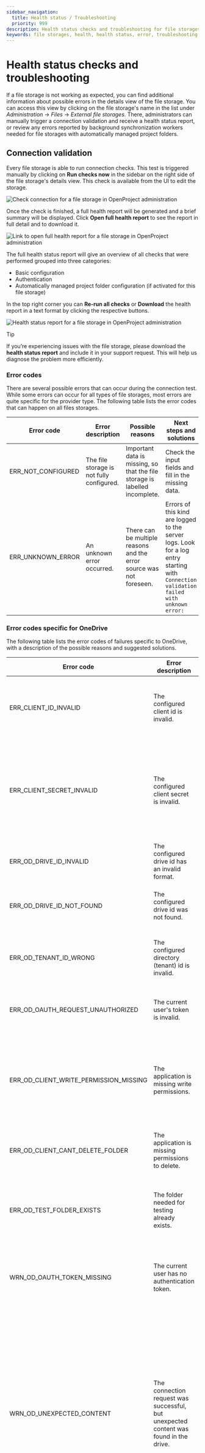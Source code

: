 ```yaml
---
sidebar_navigation:
  title: Health status / Troubleshooting
  priority: 999
description: Health status checks and troubleshooting for file storages in OpenProject.
keywords: file storages, health, health status, error, troubleshooting, Nextcloud, OneDrive, SharePoint, Connection validation, Connection test
---
```


# Health status checks and troubleshooting

If a file storage is not working as expected, you can find additional information about possible errors in the details
view of the file storage. You can access this view by clicking on the file storage's name in the list under
*Administration* → *Files* → *External file storages*. There, administrators can manually trigger a connection
validation and receive a health status report, or review any errors reported by background synchronization workers
needed for file storages with automatically managed project folders.

## Connection validation

Every file storage is able to run connection checks. This test is triggered manually by clicking on **Run checks now**
in the sidebar on the right side of the file storage's details view. This check is available from the UI to edit the
storage.

![Check connection for a file storage in OpenProject administration](openproject_file_storages_onedrive_run_checks_button.png)

Once the check is finished, a full health report will be generated and a brief summary will be displayed. Click **Open
full health report** to see the report in full detail and to download it.

![Link to open full health report for a file storage in OpenProject administration](openproject_file_storages_onedrive_open_full_health_report.png)

The full health status report will give an overview of all checks that were performed grouped into three categories:

- Basic configuration
- Authentication
- Automatically managed project folder configuration (if activated for this file storage)

In the top right corner you can **Re-run all checks** or **Download** the health report in a text format by clicking the
respective buttons.

![Health status report for a file storage in OpenProject administration](openproject_file_storages_onedrive_open_full_health_report_download_button.png)

> [!TIP]
> If you’re experiencing issues with the file storage, please download the **health status report** and include it in
> your support request. This will help us diagnose the problem more efficiently.

### Error codes

There are several possible errors that can occur during the connection test. While some errors can occur for all types
of file storages, most errors are quite specific for the provider type. The following table lists the error codes
that can happen on all files storages.

| Error code         | Error description                         | Possible reasons                                                            | Next steps and solutions                                                                                                                 |
|--------------------|-------------------------------------------|-----------------------------------------------------------------------------|------------------------------------------------------------------------------------------------------------------------------------------|
| ERR_NOT_CONFIGURED | The file storage is not fully configured. | Important data is missing, so that the file storage is labelled incomplete. | Check the input fields and fill in the missing data.                                                                                     |
| ERR_UNKNOWN_ERROR  | An unknown error occurred.                | There can be multiple reasons and the error source was not foreseen.        | Errors of this kind are logged to the server logs. Look for a log entry starting with `Connection validation failed with unknown error:` |

### Error codes specific for OneDrive

The following table lists the error codes of failures specific to OneDrive, with a description of the
possible reasons and suggested solutions.

| Error code                             | Error description                                                                     | Possible reasons                                                                                                                                                                                           | Next steps and solutions                                                                                                                                                                                                                                                                                                                                                                                                                               |
|----------------------------------------|---------------------------------------------------------------------------------------|------------------------------------------------------------------------------------------------------------------------------------------------------------------------------------------------------------|--------------------------------------------------------------------------------------------------------------------------------------------------------------------------------------------------------------------------------------------------------------------------------------------------------------------------------------------------------------------------------------------------------------------------------------------------------|
| ERR_CLIENT_ID_INVALID                  | The configured client id is invalid.                                                  | The configured client id is invalid and cannot be used to authenticate against the Microsoft login servers.                                                                                                | Go to the correct application overview in the [Azure Portal](https://portal.azure.com/). Copy the correct client ID to the input field of the file storage configuration form.                                                                                                                                                                                                                                                                         |
| ERR_CLIENT_SECRET_INVALID              | The configured client secret is invalid.                                              | The configured client secret is invalid and cannot be used to authenticate against the Microsoft login servers.                                                                                            | Go to the correct application overview in the [Azure Portal](https://portal.azure.com/). Check whether the client secret is still valid. Attention: secrets might have an expiration date. If a secret is expired, you will have to generate a new one.                                                                                                                                                                                                |
| ERR_OD_DRIVE_ID_INVALID                | The configured drive id has an invalid format.                                        | There might be a typo in the drive id.                                                                                                                                                                     | Consult the [drive guide](../../../integrations/one-drive/drive-guide/) and fetch the desired drive ID again, to fill out the input field.                                                                                                                                                                                                                                                                                                             |
| ERR_OD_DRIVE_ID_NOT_FOUND              | The configured drive id was not found.                                                | There might be a typo in the drive id, the drive might be deleted, or your application has no permissions to see it.                                                                                       | Consult the [drive guide](../../../integrations/one-drive/drive-guide/) and fetch the desired drive ID again, to fill out the input field.                                                                                                                                                                                                                                                                                                             |
| ERR_OD_TENANT_ID_WRONG                 | The configured directory (tenant) id is invalid.                                      | There might be a typo or the tenant name or ID has changed recently.                                                                                                                                       | Go to the correct application overview in the [Azure Portal](https://portal.azure.com/) and copy the correct tenant id to the input field.                                                                                                                                                                                                                                                                                                             |
| ERR_OD_OAUTH_REQUEST_UNAUTHORIZED      | The current user's token is invalid.                                                  | The token of the current user could not be used for accessing the remote file storage, or the refresh failed.                                                                                              | Remove the user token from **Account settings → Access tokens** of this file storage and redo the login.                                                                                                                                                                                                                                                                                                                                               |
| ERR_OD_CLIENT_WRITE_PERMISSION_MISSING | The application is missing write permissions.                                         | The Azure application might be missing the API permission `Files.ReadWrite.All`.                                                                                                                           | Go to the correct application api permissions in the [Azure Portal](https://portal.azure.com/) and set the GRAPH API permission `File.ReadWrite.All` on application level. Do not forget to submit the administrator consent.                                                                                                                                                                                                                          |
| ERR_OD_CLIENT_CANT_DELETE_FOLDER       | The application is missing permissions to delete.                                     | The Azure application might be misconfigured and thus cannot perform a file deletion in the connected drive.                                                                                               | Recheck the configuration of the application in the [Azure Portal](https://portal.azure.com/) and the connected drives.                                                                                                                                                                                                                                                                                                                                |
| ERR_OD_TEST_FOLDER_EXISTS              | The folder needed for testing already exists.                                         | A folder is created and deleted while testing the setup for automatically managed project folders. The deletion of this folder might have failed in a previous run.                                        | Check the error message for the exact name of the folder. Go to the website of the drive and delete that folder.                                                                                                                                                                                                                                                                                                                                       |
| WRN_OD_OAUTH_TOKEN_MISSING             | The current user has no authentication token.                                         | The current user probably never did a successful login from OpenProject to the file storage, or the token was deleted from the account details.                                                            | Visit any work package of a project, where the current file storage is used. Click on the **Login** button in the **Files** tab.                                                                                                                                                                                                                                                                                                                       |
| WRN_OD_UNEXPECTED_CONTENT              | The connection request was successful, but unexpected content was found in the drive. | This warning is only shown, if the file storage is configured to automatically managed project folder permissions. There was data found in the drive, that is not a project folder created by OpenProject. | Go to your drive and migrate or delete the data from the drive root, that was not created by OpenProject. Further information about the unexpected data is found in the server logs. A drive configured for usage with the *Automatically managed project folders* option has a disrupted inheritance chain. Any data in here can only be seen by site owner. It is discouraged to use this drive for other purposes than the OpenProject integration. |

### Error codes specific for Nextcloud

The following table lists the error codes of failures specific to Nextcloud, with a description of the possible reasons
and suggested solutions.

| Error code                         | Error description                                                                            | Possible reasons                                                                                                                                                            | Next steps and solutions                                                                                                                                                                                                                                                                                                                                                                                  |
|------------------------------------|----------------------------------------------------------------------------------------------|-----------------------------------------------------------------------------------------------------------------------------------------------------------------------------|-----------------------------------------------------------------------------------------------------------------------------------------------------------------------------------------------------------------------------------------------------------------------------------------------------------------------------------------------------------------------------------------------------------|
| ERR_NC_HOST_NOT_FOUND              | No Nextcloud server was found at the configured host URL.                                    | There might be a typo or the URL has changed.                                                                                                                               | Check the configuration and enter a valid URL.                                                                                                                                                                                                                                                                                                                                                            |
| ERR_NC_DEPENDENCY_MISSING          | A required dependency is missing on the file storage.                                        | Either the Integration OpenProject app or the Group Folders app is not enabled in Nextcloud.                                                                                | Add the missing dependency to the Nextcloud server.                                                                                                                                                                                                                                                                                                                                                       |
| ERR_NC_DEPENDENCY_VERSION_MISMATCH | A required dependency has an outdated version.                                               | Either the Integration OpenProject app or the Group Folders app is outdated or was not updated to the officially minimal supported version.                                 | Update your apps to the latest version. It might be necessary to update your Nextcloud server to the latest version in order to be able to install the latest app versions.                                                                                                                                                                                                                               |
| ERR_NC_GROUP_FOLDER_NOT_FOUND      | The group folder could not be found.                                                         | The group folder used by the Integration OpenProject app was not found. This folder is usually named `OpenProject` and is owned by the group `OpenProject`.                 | The group folder is used only by the automatically managed project folders mode. Try to disable this option in the Nextcloud administration for the Integration OpenProject app and reenable it afterwards.                                                                                                                                                                                               |
| ERR_NC_OAUTH_REQUEST_UNAUTHORIZED  | The current user's token is invalid.                                                         | The token of the current user could not be used for accessing the remote file storage.                                                                                      | If the file storage is configure to do the *Two-Way OAuth2 authorization code flow* remove the user token from **Account settings → Access tokens** of this file storage and redo the login. If the storage is configured to use SSO login, please recheck the [SSO configuration guide](../../../integrations/nextcloud/oidc-sso/) for the settings of OpenProject and Nextcloud of your specific setup. |
| ERR_NC_USERLESS_ACCESS_DENIED      | The userless request was unauthorized                                                        | The configured app password is invalid.                                                                                                                                     | Generate a new app password in the Nextcloud administration section of the Integration OpenProject app and copy it over to the OpenProject file storage configuration form.                                                                                                                                                                                                                               |
| WRN_NC_OAUTH_TOKEN_MISSING         | The current user has no authentication token.                                                | The current user probably never did a successful login from OpenProject to the file storage, or the token was deleted from the account details.                             | Visit any work package of a project, where the current file storage is used. Click on the **Login** button in the **Files** tab.                                                                                                                                                                                                                                                                          |
| WRN_NC_UNEXPECTED_CONTENT          | The connection request was successful, but unexpected content was found in the group folder. | The group folder `OpenProject` might contain data, that was put there by a user, or there are remnants from projects that no longer have a valid connection in OpenProject. | Go to Nextcloud and migrate or delete the data in the OpenProject group folder, that was not created by OpenProject. Further information about the unexpected data is found in the server logs.                                                                                                                                                                                                           |

The officially minimal supported app versions are listed in
the [system admin guide](../../../../system-admin-guide/integrations/nextcloud/#required-system-versions).

### Error codes specific for file storages with SSO configuration

Some file storages can be configured to use SSO login methods. There are a few checks run specifically for this type
of setup. The following table lists the error codes related to those checks.

| Error code                        | Error description                                               | Possible reasons                                                                                                                                                                                                              | Next steps and solutions                                                                                                                                                                                                                |
|-----------------------------------|-----------------------------------------------------------------|-------------------------------------------------------------------------------------------------------------------------------------------------------------------------------------------------------------------------------|-----------------------------------------------------------------------------------------------------------------------------------------------------------------------------------------------------------------------------------------|
| ERR_OIDC_PROVIDER_CANT_EXCHANGE | The storage was configured to exchange a new token from the OpenID provider, but the provider does not support token exchange. | Metadata for the OpenID provider is outdated or the storage setup is incompatible with the OpenID provider of the current user. | Please check if the current user authenticates through a provider that supports token exchange. If the provider supports token exchange, but you receive this error, then refresh provider metadata by submitting the discovery endpoint form again or manually add all supported grant types to the "supported grant types" configuration of the provider. |
| ERR_OIDC_TOKEN_ACQUISITION_FAILED | No token could be acquired for accessing the file storage.      | The OpenID Connect (OIDC) setup doesn't have the necessary audience, nor does it provide the possibility to exchange tokens.                                                                                                  | Please check if you configured the correct file storage audience in OpenProject.                                                                                                                                                        |
| ERR_OIDC_TOKEN_EXCHANGE_FAILED    | The token exchange failed or was necessary and not supported.   | The exchange failed on the given audience. An exchange might also have been attempted, if no refresh token was available, but the access token was expired.                                                                   | Please check if you configured the correct file storage audience in OpenProject, and if the OIDC identity provider allows exchanging tokens for that audience. Also make sure that the identity provider is handing out refresh tokens. |
| ERR_OIDC_TOKEN_REFRESH_FAILED     | The expired access token could not get refreshed.               | The OIDC provider failed to refresh the token. This might happen due to an expired or revoked refresh token.                                                                                                                  | Please check the configuration of the OIDC identity provider of refresh tokens for misconfiguration.                                                                                                                                    |
| WRN_OIDC_NON_OIDC_USER            | The user is not a OIDC user.                                    | The current user is provisioned to OpenProject, but not by an OIDC identity provider.                                                                                                                                         | Log in to an admin user with the correct OIDC identity provider, the same one used by the file storage, and rerun the check.                                                                                                            |
| WRN_OIDC_NON_PROVISIONED_USER     | The user is not a provisioned user.                             | The current user is not provisioned by an OIDC identity provider.                                                                                                                                                             | Log in to an admin user with the correct OIDC identity provider, the same one used by the file storage, and rerun the check.                                                                                                            |
| WRN_OFFLINE_ACCESS_SCOPE_MISSING  | `offline_access` scope is not requested from the OIDC provider. | The OIDC provider was configured without `offline_access` scope. While this does not cause the integration to break, this scope usually ensures, that refresh tokens do not expire and OpenProject can maintain a connection. | Make sure that refresh tokens issued by the identity provider do not expire. Adding the scope `offline_access` to the OIDC provider configuration is one common way to do it.                                                           |

## Health checks for automatically managed project folders

File storages with the *Automatically managed project folders* option will have reoccurring synchronization runs, that
update the user permissions on the external system and report possible errors. An additional section is displayed for
those file storages in the sidebar.

![Health check for automatically managed folders in file storage integrations in OpenProject](openproject_file_storages_health_message.png)

If a problem has been detected, the OpenProject administrators will be notified of the detected error via email.
Administrators will be notified of the faulty integration once a day, including the specific error description and
solution suggestions (see the table below).

Once the error has been resolved, the administrators will also receive an email informing them of this.

You can choose to subscribe or unsubscribe to these email notifications by clicking the respective button under the
error message.

### File storage errors description

Please consult the following table for possible reasons behind the errors and suggested solutions.

| Error name   | Error description                       | Possible reasons                                                                                                                                                                                                                                                                                                                                                   | Next steps and solutions                                                                                                                                                                                                                                             |
|--------------|-----------------------------------------|--------------------------------------------------------------------------------------------------------------------------------------------------------------------------------------------------------------------------------------------------------------------------------------------------------------------------------------------------------------------|----------------------------------------------------------------------------------------------------------------------------------------------------------------------------------------------------------------------------------------------------------------------|
| Error        | No group specified                      | The name may not be specified for the storage.<br/>A glitch during setup or manual changes to the DB could cause this problem. The group name is saved in the database in the Storages Table in the providers field (JSON).                                                                                                                                        | Setup the entire storage again.                                                                                                                                                                                                                                      |
| Error        | Group does not exist                    | The app was activated on Nextcloud and the OpenProject group was removed afterwards.<br/>Changes on Nextcloud: OpenProject group was removed.                                                                                                                                                                                                                      | Manually add the group in the Nextcloud setup and call it OpenProject. Add the user OpenProject to the group OpenProject.                                                                                                                                            |
| Error        | User does not exist                     | After the app was activated on Nextcloud and the user was removed afterwards.<br> Changes on Nextcloud: OpenProject user was removed.                                                                                                                                                                                                                              | Manually add the user in the Nextcloud setup and call that user OpenProject. Add the user OpenProject to the group OpenProject.  <br>Alternatively reinstall the OpenProject integration app on Nextcloud. You will also need to reconfigure the Nextcloud storage.  |
| Error        | Insufficient privileges                 | OpenProject can not change the user permissions for folders or add folders to the OpenProject folder, because the OpenProject user no longer has access to the folder.                                                                                                                                                                                             | Reinstall the OpenProject integration app on Nextcloud. You will need to reconfigure the Nextcloud storage.   Make sure the OpenProject user is the admin of the OpenProject group and also the admin of the OpenProject folder.                                     |
| Error        | Failed to remove or add user from group | A user does not exist in the file storage.<br>A user can not be removed from the OpenProject group due to admin rights.  <br>This may occur when running the sync job and further information can be found in the server logs.                                                                                                                                     | Ensure that the user exists in the file storage platform. <br>Remove admin rights for that user on the OpenProject group.  <br>If the user is also an admin in the files storage group, he/she/they need to be removed by a file storage platform admin.             |
| Not allowed  | Outbound request method not allowed     | OpenProject sent wrong requests to the storage.<br>This error can occur both in Nextcloud and OneDrive integration.                                                                                                                                                                                                                                                | Report this to [OpenProject community](https://community.openproject.org/projects/openproject/forums) or [support team](https://www.openproject.org/contact/).                                                                                                       |
| Not found    | Outbound request destination not found  | OpenProject can not reach file storage platform.<br>This could be due to Storage provider being down:<br>- DNS problems <br>- Network problems (flaky network) <br>- Local networks (Nextcloud specific setting that needs to enabled)                                                                                                                             | See if you can access the file storage platform from your browser.  <br>For Nextcloud, see if Nextcloud settings are active if in local network.                                                                                                                     |
| Unauthorized | Outbound request not authorized         | - Authentication is failing<br>- Application password was changed and not updated in OpenProject (Nextcloud OAuth settings are wrong or OneDrive client secret or ID is wrong).<br>- User has no access, can not login, no token can be negotiated.<br>  Server to server: the client secret might be wrong <br> OpenProject User credentials might be wrong       | Check the storages setup.<br>Check if the client secret (OneDrive) or the OAuth setup is correct (Nextcloud).<br>Check if the application password is correct.                                                                                                       |
| Conflict     | *error_text_from_response*              | A folder or a file was created, which already exists on the storage platform, e.g. a folder with the same name exists. <br> Can happen if for example a user manually created something on the storage platform.                                                                                                                                                   | Check in the storage platform if the folder already exists.                                                                                                                                                                                                          |
| Error        | Outbound request failed                 | An unexpected 500 error, e.g. TOS (Terms of Service) app was activated and OpenProject can not access storage anymore. <br> Password configuration plugin may have caused problems.                                                                                                                                                                                | See if file storage is working correctly. If it does, collect as much information as possible and contact [OpenProject community](https://community.openproject.org/projects/openproject/forums) or [support team](https://www.openproject.org/contact/).            |

If the suggested troubleshooting solutions did not resolve your issue, please reach out to
the [OpenProject community](https://community.openproject.org/projects/openproject/forums)
or [support team](https://www.openproject.org/contact/) for further assistance.
